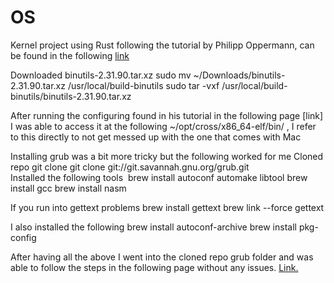 # OS

Kernel project using Rust following the tutorial by Philipp Oppermann, can be found in the following [link](https://os.phil-opp.com/multiboot-kernel/)

Downloaded
binutils-2.31.90.tar.xz
sudo mv ~/Downloads/binutils-2.31.90.tar.xz /usr/local/build-binutils
sudo tar -vxf /usr/local/build-binutils/binutils-2.31.90.tar.xz

After running the configuring found in his tutorial in the following page [link] I was able to access it at the following
~/opt/cross/x86_64-elf/bin/ , I refer to this directly to not get messed up with the one that comes with Mac

Installing grub was a bit more tricky but the following worked for me
Cloned repo git clone git clone git://git.savannah.gnu.org/grub.git  
Installed the following tools
 brew install autoconf automake libtool
brew install gcc
brew install nasm

If you run into gettext problems brew install gettext
brew link --force gettext

I also installed the following brew install autoconf-archive
brew install pkg-config


After having all the above I went into the cloned repo grub folder and was able to follow the steps in the following page without any issues. [Link.](https://wiki.osdev.org/GRUB_2#Installing_GRUB_2_on_OS_X)
